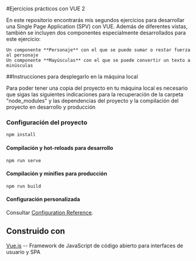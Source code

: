 #Ejercicios prácticos con VUE 2

En este repositorio encontrarás mis segundos ejercicios para desarrollar una Single Page Application (SPV) con VUE. Además de diferentes vistas, también se incluyen dos componentes especialmente desarrollados para este ejercicio:

    Un componente **Personaje** con el que se puede sumar o restar fuerza al personaje
    Un componente **Mayúsculas** con el que se puede convertir un texto a minúsculas

##Instrucciones para desplegarlo en la máquina local

Para poder tener una copia del proyecto en tu máquina local es necesario que sigas las siguientes indicaciones para la recuperación de la carpeta "node_modules" y las dependencias del proyecto y la compilación del proyecto en desarrollo y producción

### Configuración del proyecto
```
npm install
```

#### Compilación y hot-reloads para desarrollo
```
npm run serve
```

#### Compilación y minifies para producción
```
npm run build
```

#### Configuración personalizada
Consultar [Configuration Reference](https://cli.vuejs.org/config/).

## Construido con
[Vue.js](http://vuejs.org) -- Framework de JavaScript de código abierto para interfaces de usuario y SPA
